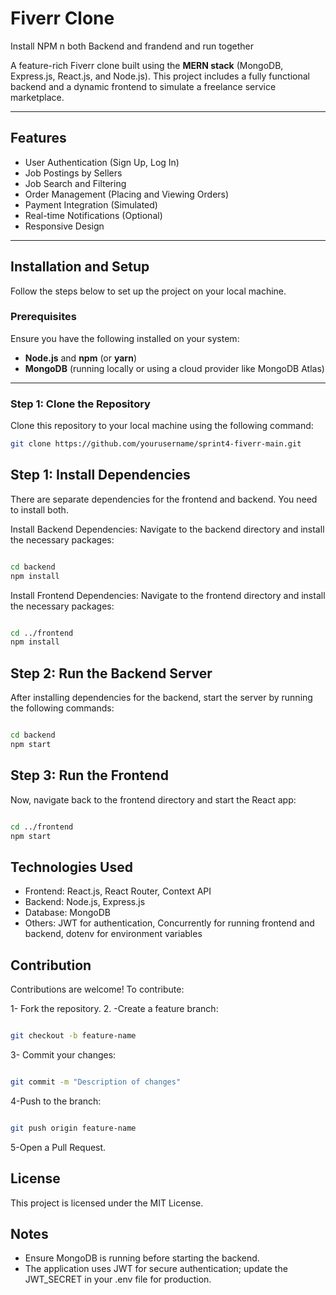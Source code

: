# Fiverr Clone

Install NPM n both Backend and frandend and run together



A feature-rich Fiverr clone built using the **MERN stack** (MongoDB, Express.js, React.js, and Node.js). This project includes a fully functional backend and a dynamic frontend to simulate a freelance service marketplace.

---

## Features

- User Authentication (Sign Up, Log In)
- Job Postings by Sellers
- Job Search and Filtering
- Order Management (Placing and Viewing Orders)
- Payment Integration (Simulated)
- Real-time Notifications (Optional)
- Responsive Design

---

## Installation and Setup

Follow the steps below to set up the project on your local machine.

### Prerequisites

Ensure you have the following installed on your system:

- **Node.js** and **npm** (or **yarn**)
- **MongoDB** (running locally or using a cloud provider like MongoDB Atlas)

---

### Step 1: Clone the Repository

Clone this repository to your local machine using the following command:

```bash
git clone https://github.com/yourusername/sprint4-fiverr-main.git
```

## Step 1:  Install Dependencies

There are separate dependencies for the frontend and backend. You need to install both.

Install Backend Dependencies: Navigate to the backend directory and install the necessary packages:
```bash

cd backend
npm install 

```
Install Frontend Dependencies: Navigate to the frontend directory and install the necessary packages:
```bash

cd ../frontend
npm install 

```
## Step 2: Run the Backend Server

After installing dependencies for the backend, start the server by running the following commands:

```bash

cd backend
npm start

```

## Step 3: Run the Frontend

Now, navigate back to the frontend directory and start the React app:

```bash

cd ../frontend
npm start


```


## Technologies Used
- Frontend: React.js, React Router, Context API
- Backend: Node.js, Express.js
- Database: MongoDB
- Others: JWT for authentication, Concurrently for running frontend and backend, dotenv for environment variables

## Contribution
Contributions are welcome! To contribute:

1- Fork the repository.
2. -Create a feature branch:

```bash

git checkout -b feature-name

```

3- Commit your changes:


```bash

git commit -m "Description of changes"


```
4-Push to the branch:
```bash

git push origin feature-name

```
5-Open a Pull Request.

## License
This project is licensed under the MIT License.

## Notes

- Ensure MongoDB is running before starting the backend.
- The application uses JWT for secure authentication; update the JWT_SECRET in your .env file for production.





